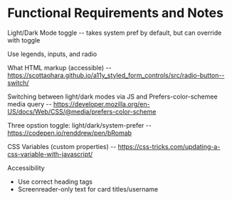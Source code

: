# Functional Requirements and Notes

Light/Dark Mode toggle -- takes system pref by default, but can override with toggle

Use legends, inputs, and radio

What HTML markup (accessible) -- https://scottaohara.github.io/a11y_styled_form_controls/src/radio-button--switch/

Switching between light/dark modes via JS and Prefers-color-schemee media query --  https://developer.mozilla.org/en-US/docs/Web/CSS/@media/prefers-color-scheme

Three opstion toggle: light/dark/system-prefer -- https://codepen.io/renddrew/pen/bRomab

CSS Variables (custom properties) -- https://css-tricks.com/updating-a-css-variable-with-javascript/

Accessibility

- Use correct heading tags
- Screenreader-only text for card titles/username